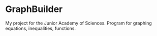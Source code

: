 # GraphBuilder
My project for the Junior Academy of Sciences. Program for graphing equations, inequalities, functions.
